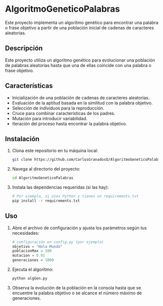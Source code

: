 # AlgoritmoGeneticoPalabras
Este proyecto implementa un algoritmo genético para encontrar una palabra o frase objetivo a partir de una población inicial de cadenas de caracteres aleatorias.

## Descripción

Este proyecto utiliza un algoritmo genético para evolucionar una población de palabras aleatorias hasta que una de ellas coincide con una palabra o frase objetivo.

## Características

- Inicialización de una población de cadenas de caracteres aleatorias.
- Evaluación de la aptitud basada en la similitud con la palabra objetivo.
- Selección de individuos para la reproducción.
- Cruce  para combinar características de los padres.
- Mutación para introducir variabilidad.
- Iteración del proceso hasta encontrar la palabra objetivo.

## Instalación

1. Clona este repositorio en tu máquina local:

    ```bash
    git clone https://github.com/CarlosGranadosO/AlgoritmoGeneticoPalabras.git
    ```

2. Navega al directorio del proyecto:

    ```bash
    cd AlgoritmoGeneticoPalabras
   ```
    

4. Instala las dependencias requeridas (si las hay):

    ```bash
    # Por ejemplo, si usas Python y tienes un requirements.txt
    pip install -r requirements.txt
    ```

## Uso

1. Abre el archivo de configuración y ajusta los parámetros según tus necesidades:

    ```python
    # configuración en config.py (por ejemplo)
    objetivo = "Hola Mundo"
    poblacionMax = 100
    mutacion = 0.01
    generaciones = 1000
   ```
    

3. Ejecuta el algoritmo:

    ```bash
    python algGen.py
    ```
    

4. Observa la evolución de la población en la consola hasta que se encuentre la palabra objetivo o se alcance el número máximo de generaciones.

